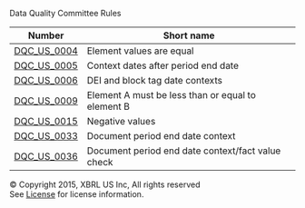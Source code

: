 Data Quality Committee Rules

| Number | Short name |
| ----- | ----- |
| [DQC_US_0004](DQC_US_0004/DQC_0004.md) | Element values are equal |
|[DQC_US_0005](DQC_US_0005/DQC_0005.md) | Context dates after period end date |
| [DQC_US_0006](DQC_US_0006/DQC_0006.md) | DEI and block tag date contexts |
| [DQC_US_0009](DQC_US_0009/DQC_0009.md) | Element A must be less than or equal to element B |
| [DQC_US_0015](DQC_US_0015/DQC_0015.md) | Negative values |
| [DQC_US_0033](DQC_US_0033/DQC_0033.md) | Document period end date context |
| [DQC_US_0036](DQC_US_0036/DQC_0036.md) | Document period end date context/fact value check |


© Copyright 2015, XBRL US Inc, All rights reserved   
See [License](../License.md) for license information.
